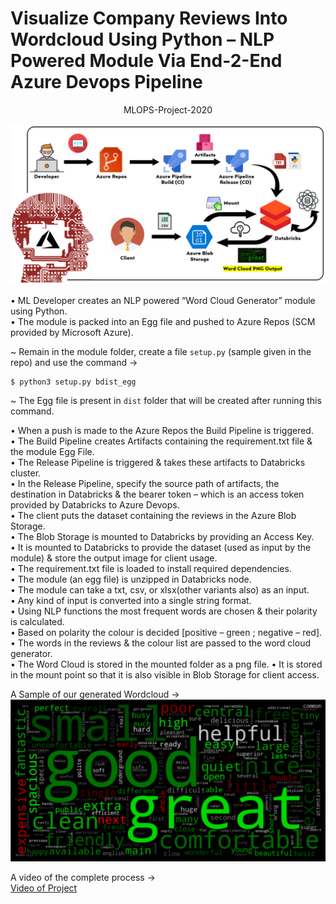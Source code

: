 # Visualize Company Reviews Into Wordcloud Using Python – NLP Powered Module Via End-2-End Azure Devops Pipeline

<p align="center">
MLOPS-Project-2020
 </p>

![MLOPS Project Design Architecture](https://github.com/Dakshjain1/MLOPS-Project-2020/raw/main/mlops%20project.PNG)  

•	ML Developer creates an NLP powered “Word Cloud Generator” module using Python.     
•	The module is packed into an Egg file and pushed to Azure Repos (SCM provided by Microsoft Azure).      
 
   ~  Remain in the module folder, create a file `setup.py` (sample given in the repo) and use the command →  
```
$ python3 setup.py bdist_egg  
```
   ~  The Egg file is present in `dist` folder that will be created after running this command.   
     
•	When a push is made to the Azure Repos the Build Pipeline is triggered.   
•	The Build Pipeline creates Artifacts containing the requirement.txt file & the module Egg File.   
•	The Release Pipeline is triggered & takes these artifacts to Databricks cluster.  
•	In the Release Pipeline, specify the source path of artifacts, the destination in Databricks & the bearer token – which is an access token provided by Databricks to Azure Devops.  
•	The client puts the dataset containing the reviews in the Azure Blob Storage.  
•	The Blob Storage is mounted to Databricks by providing an Access Key.  
•	It is mounted to Databricks to provide the dataset (used as input by the module) & store the output image for client usage.  
•	The requirement.txt file is loaded to install required dependencies.   
•	The module (an egg file) is unzipped in Databricks node.  
•	The module can take a txt, csv, or xlsx(other variants also) as an input.  
•	Any kind of input is converted into a single string format.  
•	Using NLP functions the most frequent words are chosen & their polarity is calculated.  
•	Based on polarity the colour is decided [positive – green ; negative – red].  
•	The words in the reviews & the colour list are passed to the word cloud generator.  
•	The Word Cloud is stored in the mounted folder as a png file.
•	It is stored in the mount point so that it is also visible in Blob Storage for client access.

A Sample of our generated Wordcloud →   
![Wordcloud](https://github.com/Dakshjain1/MLOPS-Project-2020/raw/main/1.PNG)    

A video of the complete process →   
[Video of Project](https://drive.google.com/file/d/1S5YITLTI-Ex9PRG1jLQ5wUTk_Lr8MVrP/view?usp=sharing)  
